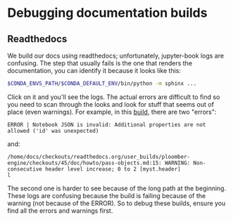# Debugging documentation builds

## Readthedocs

We build our docs using readthedocs; unfortunately, jupyter-book logs are confusing. The step that usually fails is the one that renders the
documentation, you can identify it because it looks like this:

```sh
$CONDA_ENVS_PATH/$CONDA_DEFAULT_ENV/bin/python -m sphinx ...
```

Click on it and you'll see the logs. The actual errors are difficult to find so you need to scan through the looks and look for stuff that
seems out of place (even warnings). For example, in this [build](https://readthedocs.org/projects/ploomber-engine/builds/19445615/), there
are two "errors":

```
ERROR | Notebook JSON is invalid: Additional properties are not allowed ('id' was unexpected)
```

and:

```
/home/docs/checkouts/readthedocs.org/user_builds/ploomber-engine/checkouts/45/doc/howto/pass-objects.md:15: WARNING: Non-consecutive header level increase; 0 to 2 [myst.header]
l
```

The second one is harder to see because of the long path at the beginning. These logs are confusing because the build is failing because of the warning (not because of the ERROR). So to debug these builds, ensure you find all the errors and warnings first.



